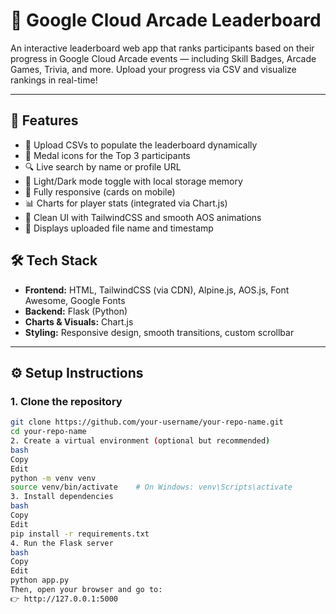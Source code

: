 # 🌟 Google Cloud Arcade Leaderboard

An interactive leaderboard web app that ranks participants based on their progress in Google Cloud Arcade events — including Skill Badges, Arcade Games, Trivia, and more. Upload your progress via CSV and visualize rankings in real-time!



---

## 🚀 Features

- 📁 Upload CSVs to populate the leaderboard dynamically
- 🥇 Medal icons for the Top 3 participants
- 🔍 Live search by name or profile URL
- 🌙 Light/Dark mode toggle with local storage memory
- 📱 Fully responsive (cards on mobile)
- 📊 Charts for player stats (integrated via Chart.js)
- 🎨 Clean UI with TailwindCSS and smooth AOS animations
- 📄 Displays uploaded file name and timestamp



## 🛠️ Tech Stack

- **Frontend:** HTML, TailwindCSS (via CDN), Alpine.js, AOS.js, Font Awesome, Google Fonts
- **Backend:** Flask (Python)
- **Charts & Visuals:** Chart.js
- **Styling:** Responsive design, smooth transitions, custom scrollbar

---

## ⚙️ Setup Instructions

### 1. Clone the repository

```bash
git clone https://github.com/your-username/your-repo-name.git
cd your-repo-name
2. Create a virtual environment (optional but recommended)
bash
Copy
Edit
python -m venv venv
source venv/bin/activate    # On Windows: venv\Scripts\activate
3. Install dependencies
bash
Copy
Edit
pip install -r requirements.txt
4. Run the Flask server
bash
Copy
Edit
python app.py
Then, open your browser and go to:
👉 http://127.0.0.1:5000

